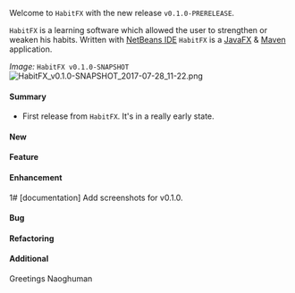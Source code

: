Welcome to `HabitFX` with the new release `v0.1.0-PRERELEASE`.

`HabitFX` is a learning software which allowed the user to strengthen or weaken 
his habits. Written with [NetBeans IDE] `HabitFX` is a [JavaFX] &amp; [Maven] 
application.

_Image:_ `HabitFX v0.1.0-SNAPSHOT`  
![HabitFX_v0.1.0-SNAPSHOT_2017-07-28_11-22.png][HabitFX_v0.1.0-SNAPSHOT_2017-07-28_11-22]


#### Summary
* First release from `HabitFX`. It's in a really early state.



#### New



#### Feature



#### Enhancement
1# [documentation] Add screenshots for v0.1.0.



#### Bug



#### Refactoring



#### Additional



Greetings
Naoghuman



[//]: # (Issues which will be integrated in this release)



[//]: # (Images)
[HabitFX_v0.1.0-SNAPSHOT_2017-07-28_11-22]:https://user-images.githubusercontent.com/8161815/28711351-a425642a-7387-11e7-9e12-6b27aefe8b81.png



[//]: # (Links)
[JavaFX]:http://docs.oracle.com/javase/8/javase-clienttechnologies.htm
[Maven]:http://maven.apache.org/
[NetBeans IDE]:https://netbeans.org/
